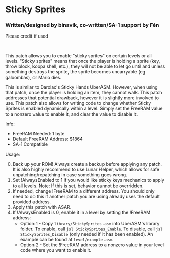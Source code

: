 # Sticky Sprites
### Written/designed by binavik, co-written/SA-1 support by Fén
Please credit if used

<br/>

This patch allows you to enable "sticky sprites" on certain levels or all levels.
"Sticky sprites" means that once the player is holding a sprite (key, throw block,
koopa shell, etc.), they will not be able to let go until and unless something
destroys the sprite, the sprite becomes uncarryable (eg galoombas), or Mario dies.

This is similar to Darolac's Sticky Hands UberASM. However, when using that patch,
once the player is holding an item, they cannot walk. This patch addresses that
potential drawback, however it is slightly more involved to use. This patch also
allows for writing code to change whether Sticky Sprites is enabled dynamically
within a level. Simply set the FreeRAM value to a nonzero value to enable it,
and clear the value to disable it.

Info:
* FreeRAM Needed: 1 byte
* Default FreeRAM Address: $1864
* SA-1 Compatible

Usage:

0. Back up your ROM! Always create a backup before applying any patch. It is also 
   highly recommend to use Lunar Helper, which allows for safe unpatching/repatching
   in case something goes wrong.
1. Set !AlwaysEnabled to 1 if you would like sticky keys mechanics to apply to all
   levels. Note: If this is set, behavior cannot be overridden.
2. If needed, change !FreeRAM to a different address. You should only need to do
   this if another patch you are using already uses the default provided address.
3. Apply this patch with ASAR.
4. If !AlwaysEnabled is 0, enable it in a level by setting the !FreeRAM address:
   - Option 1 - Copy `library/StickySprites.asm` into UberASM's library folder. To 
                enable, call `jsl StickySprites_Enable`. To disable, call 
                `jsl StickySprites_Disable` (only needed if it has been enabled).
                An example can be found at `level/example.asm`.
   - Option 2 - Set the !FreeRAM address to a nonzero value in your level code where
                you want to enable it.
